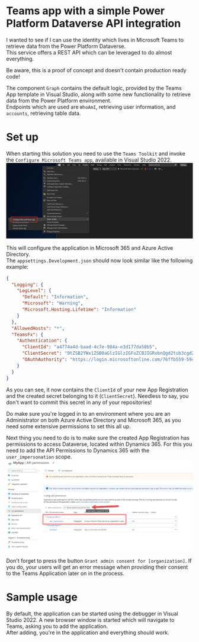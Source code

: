 # Teams app with a simple Power Platform Dataverse API integration

I wanted to see if I can use the identity which lives in Microsoft Teams to retrieve data from the Power Platform Dataverse.  
This service offers a REST API which can be leveraged to do almost everything. 

Be aware, this is a proof of concept and doesn't contain production ready code!

The component `Graph` contains the default logic, provided by the Teams App template in Visual Studio, along with some new functionality to retrieve data from the Power Platform environment.  
Endpoints which are used are `WhoAmI`, retrieving user information, and `accounts`, retrieving table data.

# Set up

When starting this solution you need to use the `Teams Toolkit` and invoke the `Configure Microsoft Teams app`, available in Visual Studio 2022.
![Configure Microsoft Teams app from within Visual Studio 2022](./docs/images/configure-microsoft-teams-app.png)

This will configure the application in Microsoft 365 and Azure Active Directory.  
The `appsettings.Development.json` should now look similar like the following example:
```json
{
  "Logging": {
    "LogLevel": {
      "Default": "Information",
      "Microsoft": "Warning",
      "Microsoft.Hosting.Lifetime": "Information"
    }
  },
  "AllowedHosts": "*",
  "TeamsFx": {
    "Authentication": {
      "ClientId": "a4774a4d-baad-4c7e-984a-e3d177da58b5",
      "ClientSecret": "9tZSB2YWx1ZSB0aGlzIGlzIGFuZCBJIGRvbnQgd2tub3cgd2h",
      "OAuthAuthority": "https://login.microsoftonline.com/76ffb559-59c6-4ffc-be99-184854e23d0d"
    }
  }
}
```
As you can see, it now contains the `ClientId` of your new App Registration and the created secret belonging to it (`ClientSecret`). Needless to say, you don't want to commit this secret in any of your repositories!

Do make sure you're logged in to an environment where you are an Administrator on both Azure Active Directory and Microsoft 365, as you need some extensive permissions to set this all up.

Next thing you need to do is to make sure the created App Registration has permissions to access Dataverse, located within Dynamics 365. For this you need to add the API Permissions to Dynamics 365 with the `user_impersonation` scope.  
![Set up `user_impersonation` permissions for Dynamics 365 within the Azure Active Directory App Registration](./docs/images/grant-api-permissions.png)

Don't forget to press the button `Grant admin consent for [organization]`. If you do, your users will get an error message when providing their consent to the Teams Application later on in the process.

# Sample usage

By default, the application can be started using the debugger in Visual Studio 2022. A new browser window is started which will navigate to Teams, asking you to add the application.  
After adding, you're in the application and everything should work.